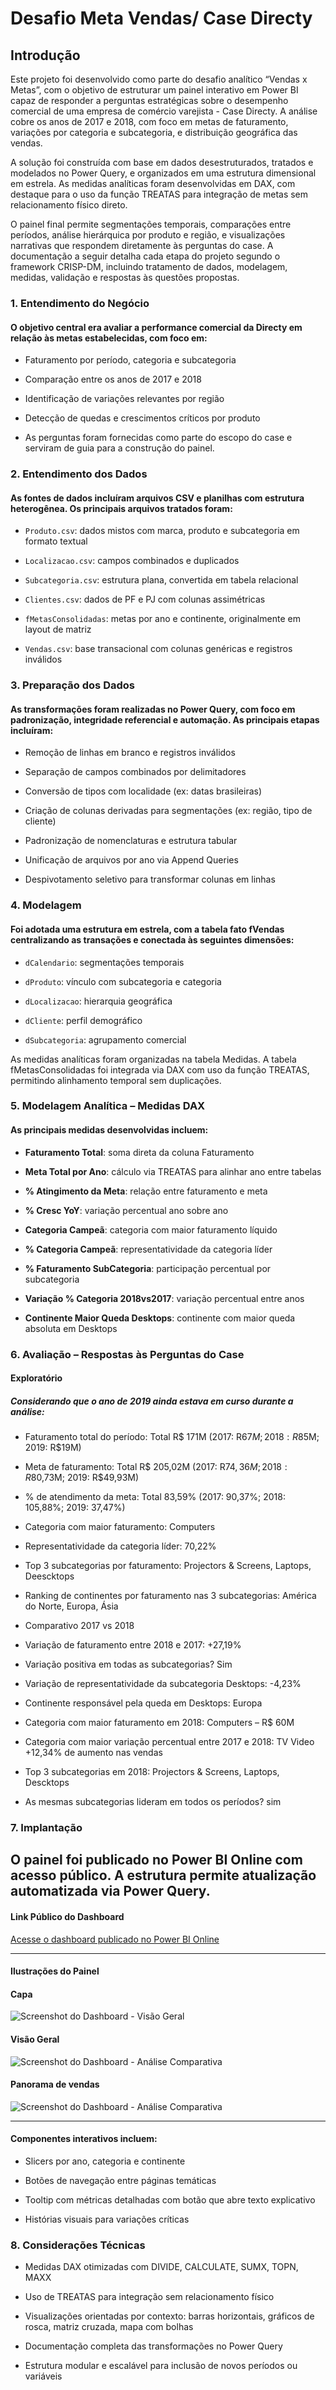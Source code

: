 # Desafio Meta Vendas/ Case Directy

## Introdução
Este projeto foi desenvolvido como parte do desafio analítico “Vendas x Metas”, com o objetivo de estruturar um painel interativo em Power BI capaz de responder a perguntas estratégicas sobre o desempenho comercial de uma empresa de comércio varejista - Case Directy. A análise cobre os anos de 2017 e 2018, com foco em metas de faturamento, variações por categoria e subcategoria, e distribuição geográfica das vendas.

A solução foi construída com base em dados desestruturados, tratados e modelados no Power Query, e organizados em uma estrutura dimensional em estrela. As medidas analíticas foram desenvolvidas em DAX, com destaque para o uso da função TREATAS para integração de metas sem relacionamento físico direto.

O painel final permite segmentações temporais, comparações entre períodos, análise hierárquica por produto e região, e visualizações narrativas que respondem diretamente às perguntas do case. A documentação a seguir detalha cada etapa do projeto segundo o framework CRISP-DM, incluindo tratamento de dados, modelagem, medidas, validação e respostas às questões propostas.

### 1. Entendimento do Negócio
#### O objetivo central era avaliar a performance comercial da Directy em relação às metas estabelecidas, com foco em:

- Faturamento por período, categoria e subcategoria

- Comparação entre os anos de 2017 e 2018

- Identificação de variações relevantes por região

- Detecção de quedas e crescimentos críticos por produto

- As perguntas foram fornecidas como parte do escopo do case e serviram de guia para a construção do painel.

### 2. Entendimento dos Dados
#### As fontes de dados incluíram arquivos CSV e planilhas com estrutura heterogênea. Os principais arquivos tratados foram:

- ``Produto.csv``: dados mistos com marca, produto e subcategoria em formato textual

- ``Localizacao.csv``: campos combinados e duplicados

- ``Subcategoria.csv``: estrutura plana, convertida em tabela relacional

- ``Clientes.csv``: dados de PF e PJ com colunas assimétricas

- ``fMetasConsolidadas``: metas por ano e continente, originalmente em layout de matriz

- ``Vendas.csv``: base transacional com colunas genéricas e registros inválidos

### 3. Preparação dos Dados
#### As transformações foram realizadas no Power Query, com foco em padronização, integridade referencial e automação. As principais etapas incluíram:

- Remoção de linhas em branco e registros inválidos

- Separação de campos combinados por delimitadores

- Conversão de tipos com localidade (ex: datas brasileiras)

- Criação de colunas derivadas para segmentações (ex: região, tipo de cliente)

- Padronização de nomenclaturas e estrutura tabular

- Unificação de arquivos por ano via Append Queries

- Despivotamento seletivo para transformar colunas em linhas

### 4. Modelagem
#### Foi adotada uma estrutura em estrela, com a tabela fato fVendas centralizando as transações e conectada às seguintes dimensões:

- ``dCalendario``: segmentações temporais

- ``dProduto``: vínculo com subcategoria e categoria

- ``dLocalizacao``: hierarquia geográfica

- ``dCliente``: perfil demográfico

- ``dSubcategoria``: agrupamento comercial

As medidas analíticas foram organizadas na tabela Medidas. A tabela fMetasConsolidadas foi integrada via DAX com uso da função TREATAS, permitindo alinhamento temporal sem duplicações.

### 5. Modelagem Analítica – Medidas DAX
#### As principais medidas desenvolvidas incluem:

- **Faturamento Total**: soma direta da coluna Faturamento

- **Meta Total por Ano**: cálculo via TREATAS para alinhar ano entre tabelas

- **% Atingimento da Meta**: relação entre faturamento e meta

- **% Cresc YoY**: variação percentual ano sobre ano

- **Categoria Campeã**: categoria com maior faturamento líquido

- **% Categoria Campeã**: representatividade da categoria líder

- **% Faturamento SubCategoria**: participação percentual por subcategoria

- **Variação % Categoria 2018vs2017**: variação percentual entre anos

- **Continente Maior Queda Desktops**: continente com maior queda absoluta em Desktops

### 6. Avaliação – Respostas às Perguntas do Case
#### Exploratório
##### Considerando que o ano de 2019 ainda estava em curso durante a análise:

- Faturamento total do período: Total R$ 171M (2017: R$67M; 2018: R$85M; 2019: R$19M)

- Meta de faturamento: Total R$ 205,02M (2017: R$74,36M; 2018: R$80,73M; 2019: R$49,93M)

- % de atendimento da meta: Total 83,59% (2017: 90,37%; 2018: 105,88%; 2019: 37,47%)

- Categoria com maior faturamento: Computers

- Representatividade da categoria líder: 70,22%

- Top 3 subcategorias por faturamento: Projectors & Screens, Laptops, Deescktops

- Ranking de continentes por faturamento nas 3 subcategorias: América do Norte, Europa, Ásia

- Comparativo 2017 vs 2018

- Variação de faturamento entre 2018 e 2017: +27,19%

- Variação positiva em todas as subcategorias? Sim

- Variação de representatividade da subcategoria Desktops: -4,23%

- Continente responsável pela queda em Desktops: Europa

- Categoria com maior faturamento em 2018: Computers – R$ 60M

- Categoria com maior variação percentual entre 2017 e 2018: TV Video +12,34% de aumento nas vendas

- Top 3 subcategorias em 2018:  Projectors & Screens, Laptops, Descktops

- As mesmas subcategorias lideram em todos os períodos? sim

### 7. Implantação
O painel foi publicado no Power BI Online com acesso público. A estrutura permite atualização automatizada via Power Query. 
---

####  Link Público do Dashboard

 [Acesse o dashboard publicado no Power BI Online](https://app.powerbi.com/view?r=eyJrIjoiNDY1ZTVkMTEtODU4ZC00NjlkLTg2MWUtMmQxZGRhNzdlYmFlIiwidCI6IjY1OWNlMmI4LTA3MTQtNDE5OC04YzM4LWRjOWI2MGFhYmI1NyJ9)

---

####  Ilustrações do Painel

#### Capa
![Screenshot do Dashboard - Visão Geral](https://github.com/user-attachments/assets/89282b90-62c3-402a-8086-5b0855145e26
)


#### Visão Geral
![Screenshot do Dashboard - Análise Comparativa](https://github.com/user-attachments/assets/b5cb1c9e-b442-4953-a3e6-628a9344c016
)


#### Panorama de vendas
![Screenshot do Dashboard - Análise Comparativa](https://github.com/user-attachments/assets/44c1f6cb-a1ae-4b79-a2fe-05f7a216626a
)

---
#### Componentes interativos incluem:

- Slicers por ano, categoria e continente

- Botões de navegação entre páginas temáticas

- Tooltip com métricas detalhadas com botão que abre texto explicativo

- Histórias visuais para variações críticas

### 8. Considerações Técnicas

- Medidas DAX otimizadas com DIVIDE, CALCULATE, SUMX, TOPN, MAXX

- Uso de TREATAS para integração sem relacionamento físico

- Visualizações orientadas por contexto: barras horizontais, gráficos de rosca, matriz cruzada, mapa com bolhas

- Documentação completa das transformações no Power Query

- Estrutura modular e escalável para inclusão de novos períodos ou variáveis
